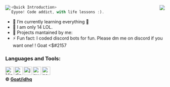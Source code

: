 <img src="https://media.discordapp.net/attachments/824737213144236032/828773808818880532/Untitled_1.png?width=216&height=49" align="left"/><a href="https://goatdevs.glitch.me/"> <img src="https://media.discordapp.net/attachments/824737213144236032/828774022564937788/standard_2.gif?width=314&height=40" align="right"/>

```js
<Quick Introduction>
Eyyoo! Code addict, with life lessons :).
```

- 🌱 I’m currently learning everything 🤣
- 💎 I am only 14 LOL.
- 📣 Projects mantained by me: 
- ⚡ Fun fact: I coded discord bots for fun. Please dm me on discord if you want one! ! Goat <$#2157 <br />

### Languages and Tools:

<img align="left" alt="Visual Studio Code" width="26px" src="https://i.imgur.com/LwSdAlE.png" />
<img align="left" alt="discord.js" width="26px" src="https://i.imgur.com/SI1DZf3.png" />
<img align="left" alt="js" width="26px" src="https://i.imgur.com/3u1wzwE.png" />
<img align="left" alt="py" width="26px" src="https://i.imgur.com/4pIzF9V.png" />
<img align="left" alt="node.js" width="26px" src="https://i.imgur.com/tYLFZBh.png" /> 
<br />


**© [Goat/idhq](https://github.com/idhq)**
